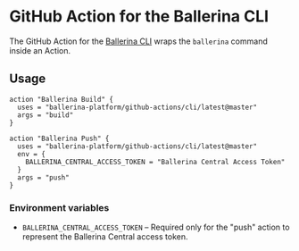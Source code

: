 # GitHub Action for the Ballerina CLI

The GitHub Action for the [Ballerina CLI](https://ballerina.io/) wraps the `ballerina` command inside an Action.

## Usage

```
action "Ballerina Build" {
  uses = "ballerina-platform/github-actions/cli/latest@master"
  args = "build"
}

action "Ballerina Push" {
  uses = "ballerina-platform/github-actions/cli/latest@master"
  env = {
    BALLERINA_CENTRAL_ACCESS_TOKEN = "Ballerina Central Access Token"
  }
  args = "push"
}

```

### Environment variables

- `BALLERINA_CENTRAL_ACCESS_TOKEN` – Required only for the "push" action to represent the Ballerina Central access token.


